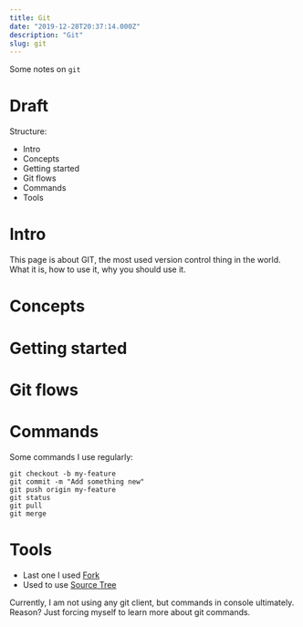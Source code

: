 ```yaml
---
title: Git
date: "2019-12-28T20:37:14.000Z"
description: "Git"
slug: git
---
```


Some notes on `git`

<!--truncate-->

# Draft

Structure:
- Intro
- Concepts
- Getting started
- Git flows
- Commands
- Tools

# Intro
This page is about GIT, the most used version control thing in the world. What it is, how to use it, why you should use it.

# Concepts

# Getting started

# Git flows

# Commands

Some commands I use regularly:

```
git checkout -b my-feature
git commit -m "Add something new"
git push origin my-feature
git status
git pull
git merge
```

# Tools

- Last one I used [Fork](https://git-fork.com/)
- Used to use [Source Tree](https://www.sourcetreeapp.com/)

Currently, I am not using any git client, but commands in console ultimately. Reason? Just forcing myself to learn more about git commands.